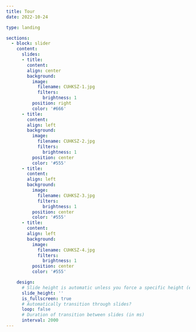 ```yaml
---
title: Tour
date: 2022-10-24

type: landing

sections:
  - block: slider
    content:
      slides:
      - title: 
        content: 
        align: center
        background:
          image:
            filename: CUHKSZ-1.jpg
            filters:
              brightness: 1
          position: right
          color: '#666'
      - title: 
        content: 
        align: left
        background:
          image:
            filename: CUHKSZ-2.jpg
            filters:
              brightness: 1
          position: center
          color: '#555'
      - title: 
        content: 
        align: left
        background:
          image:
            filename: CUHKSZ-3.jpg
            filters:
              brightness: 1
          position: center
          color: '#555'
      - title: 
        content: 
        align: left
        background:
          image:
            filename: CUHKSZ-4.jpg
            filters:
              brightness: 1
          position: center
          color: '#555'

    design:
      # Slide height is automatic unless you force a specific height (e.g. '400px')
      slide_height: ''
      is_fullscreen: true
      # Automatically transition through slides?
      loop: false
      # Duration of transition between slides (in ms)
      interval: 2000
---
```

